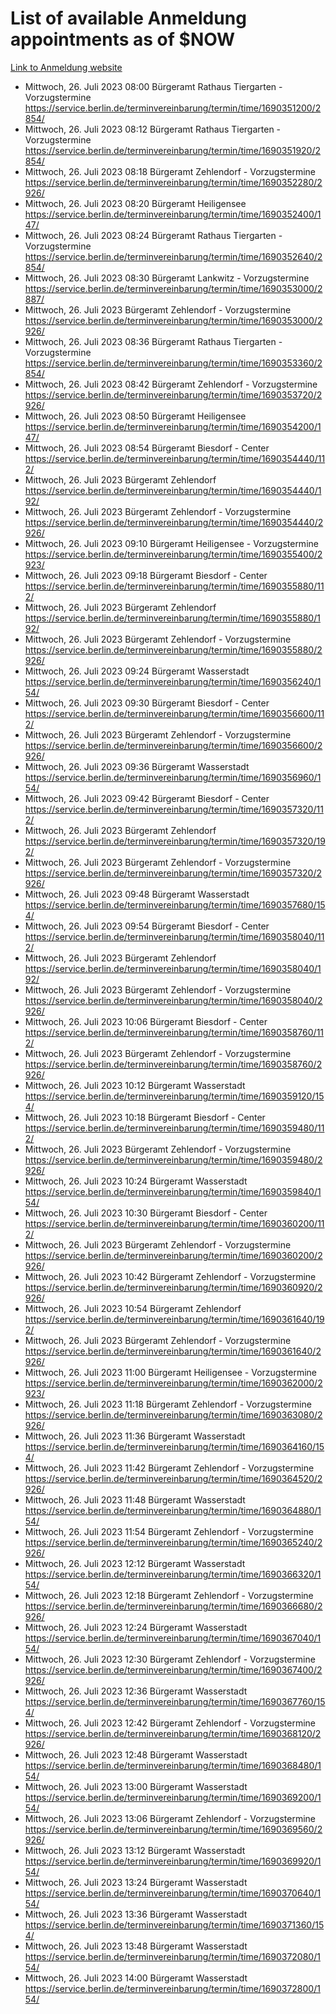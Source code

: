 # List of available Anmeldung appointments as of $NOW
[Link to Anmeldung website](https://service.berlin.de/terminvereinbarung/termin/tag.php?termin=1&anliegen[]=120686&dienstleisterlist=122210,122217,327316,122219,327312,122227,327314,122231,327346,122243,327348,122254,122252,329742,122260,329745,122262,329748,122271,327278,122273,327274,122277,327276,330436,122280,327294,122282,327290,122284,327292,122291,327270,122285,327266,122286,327264,122296,327268,150230,329760,122297,327286,122294,327284,122312,329763,122314,329775,122304,327330,122311,327334,122309,327332,317869,122281,327352,122279,329772,122283,122276,327324,122274,327326,122267,329766,122246,327318,122251,327320,122257,327322,122208,327298,122226,327300&herkunft=http%3A%2F%2Fservice.berlin.de%2Fdienstleistung%2F120686%2F)
- Mittwoch, 26. Juli 2023 08:00 Bürgeramt Rathaus Tiergarten - Vorzugstermine https://service.berlin.de/terminvereinbarung/termin/time/1690351200/2854/
- Mittwoch, 26. Juli 2023 08:12 Bürgeramt Rathaus Tiergarten - Vorzugstermine https://service.berlin.de/terminvereinbarung/termin/time/1690351920/2854/
- Mittwoch, 26. Juli 2023 08:18 Bürgeramt Zehlendorf - Vorzugstermine https://service.berlin.de/terminvereinbarung/termin/time/1690352280/2926/
- Mittwoch, 26. Juli 2023 08:20 Bürgeramt Heiligensee https://service.berlin.de/terminvereinbarung/termin/time/1690352400/147/
- Mittwoch, 26. Juli 2023 08:24 Bürgeramt Rathaus Tiergarten - Vorzugstermine https://service.berlin.de/terminvereinbarung/termin/time/1690352640/2854/
- Mittwoch, 26. Juli 2023 08:30 Bürgeramt Lankwitz - Vorzugstermine https://service.berlin.de/terminvereinbarung/termin/time/1690353000/2887/
- Mittwoch, 26. Juli 2023  Bürgeramt Zehlendorf - Vorzugstermine https://service.berlin.de/terminvereinbarung/termin/time/1690353000/2926/
- Mittwoch, 26. Juli 2023 08:36 Bürgeramt Rathaus Tiergarten - Vorzugstermine https://service.berlin.de/terminvereinbarung/termin/time/1690353360/2854/
- Mittwoch, 26. Juli 2023 08:42 Bürgeramt Zehlendorf - Vorzugstermine https://service.berlin.de/terminvereinbarung/termin/time/1690353720/2926/
- Mittwoch, 26. Juli 2023 08:50 Bürgeramt Heiligensee https://service.berlin.de/terminvereinbarung/termin/time/1690354200/147/
- Mittwoch, 26. Juli 2023 08:54 Bürgeramt Biesdorf - Center https://service.berlin.de/terminvereinbarung/termin/time/1690354440/112/
- Mittwoch, 26. Juli 2023  Bürgeramt Zehlendorf https://service.berlin.de/terminvereinbarung/termin/time/1690354440/192/
- Mittwoch, 26. Juli 2023  Bürgeramt Zehlendorf - Vorzugstermine https://service.berlin.de/terminvereinbarung/termin/time/1690354440/2926/
- Mittwoch, 26. Juli 2023 09:10 Bürgeramt Heiligensee - Vorzugstermine https://service.berlin.de/terminvereinbarung/termin/time/1690355400/2923/
- Mittwoch, 26. Juli 2023 09:18 Bürgeramt Biesdorf - Center https://service.berlin.de/terminvereinbarung/termin/time/1690355880/112/
- Mittwoch, 26. Juli 2023  Bürgeramt Zehlendorf https://service.berlin.de/terminvereinbarung/termin/time/1690355880/192/
- Mittwoch, 26. Juli 2023  Bürgeramt Zehlendorf - Vorzugstermine https://service.berlin.de/terminvereinbarung/termin/time/1690355880/2926/
- Mittwoch, 26. Juli 2023 09:24 Bürgeramt Wasserstadt https://service.berlin.de/terminvereinbarung/termin/time/1690356240/154/
- Mittwoch, 26. Juli 2023 09:30 Bürgeramt Biesdorf - Center https://service.berlin.de/terminvereinbarung/termin/time/1690356600/112/
- Mittwoch, 26. Juli 2023  Bürgeramt Zehlendorf - Vorzugstermine https://service.berlin.de/terminvereinbarung/termin/time/1690356600/2926/
- Mittwoch, 26. Juli 2023 09:36 Bürgeramt Wasserstadt https://service.berlin.de/terminvereinbarung/termin/time/1690356960/154/
- Mittwoch, 26. Juli 2023 09:42 Bürgeramt Biesdorf - Center https://service.berlin.de/terminvereinbarung/termin/time/1690357320/112/
- Mittwoch, 26. Juli 2023  Bürgeramt Zehlendorf https://service.berlin.de/terminvereinbarung/termin/time/1690357320/192/
- Mittwoch, 26. Juli 2023  Bürgeramt Zehlendorf - Vorzugstermine https://service.berlin.de/terminvereinbarung/termin/time/1690357320/2926/
- Mittwoch, 26. Juli 2023 09:48 Bürgeramt Wasserstadt https://service.berlin.de/terminvereinbarung/termin/time/1690357680/154/
- Mittwoch, 26. Juli 2023 09:54 Bürgeramt Biesdorf - Center https://service.berlin.de/terminvereinbarung/termin/time/1690358040/112/
- Mittwoch, 26. Juli 2023  Bürgeramt Zehlendorf https://service.berlin.de/terminvereinbarung/termin/time/1690358040/192/
- Mittwoch, 26. Juli 2023  Bürgeramt Zehlendorf - Vorzugstermine https://service.berlin.de/terminvereinbarung/termin/time/1690358040/2926/
- Mittwoch, 26. Juli 2023 10:06 Bürgeramt Biesdorf - Center https://service.berlin.de/terminvereinbarung/termin/time/1690358760/112/
- Mittwoch, 26. Juli 2023  Bürgeramt Zehlendorf - Vorzugstermine https://service.berlin.de/terminvereinbarung/termin/time/1690358760/2926/
- Mittwoch, 26. Juli 2023 10:12 Bürgeramt Wasserstadt https://service.berlin.de/terminvereinbarung/termin/time/1690359120/154/
- Mittwoch, 26. Juli 2023 10:18 Bürgeramt Biesdorf - Center https://service.berlin.de/terminvereinbarung/termin/time/1690359480/112/
- Mittwoch, 26. Juli 2023  Bürgeramt Zehlendorf - Vorzugstermine https://service.berlin.de/terminvereinbarung/termin/time/1690359480/2926/
- Mittwoch, 26. Juli 2023 10:24 Bürgeramt Wasserstadt https://service.berlin.de/terminvereinbarung/termin/time/1690359840/154/
- Mittwoch, 26. Juli 2023 10:30 Bürgeramt Biesdorf - Center https://service.berlin.de/terminvereinbarung/termin/time/1690360200/112/
- Mittwoch, 26. Juli 2023  Bürgeramt Zehlendorf - Vorzugstermine https://service.berlin.de/terminvereinbarung/termin/time/1690360200/2926/
- Mittwoch, 26. Juli 2023 10:42 Bürgeramt Zehlendorf - Vorzugstermine https://service.berlin.de/terminvereinbarung/termin/time/1690360920/2926/
- Mittwoch, 26. Juli 2023 10:54 Bürgeramt Zehlendorf https://service.berlin.de/terminvereinbarung/termin/time/1690361640/192/
- Mittwoch, 26. Juli 2023  Bürgeramt Zehlendorf - Vorzugstermine https://service.berlin.de/terminvereinbarung/termin/time/1690361640/2926/
- Mittwoch, 26. Juli 2023 11:00 Bürgeramt Heiligensee - Vorzugstermine https://service.berlin.de/terminvereinbarung/termin/time/1690362000/2923/
- Mittwoch, 26. Juli 2023 11:18 Bürgeramt Zehlendorf - Vorzugstermine https://service.berlin.de/terminvereinbarung/termin/time/1690363080/2926/
- Mittwoch, 26. Juli 2023 11:36 Bürgeramt Wasserstadt https://service.berlin.de/terminvereinbarung/termin/time/1690364160/154/
- Mittwoch, 26. Juli 2023 11:42 Bürgeramt Zehlendorf - Vorzugstermine https://service.berlin.de/terminvereinbarung/termin/time/1690364520/2926/
- Mittwoch, 26. Juli 2023 11:48 Bürgeramt Wasserstadt https://service.berlin.de/terminvereinbarung/termin/time/1690364880/154/
- Mittwoch, 26. Juli 2023 11:54 Bürgeramt Zehlendorf - Vorzugstermine https://service.berlin.de/terminvereinbarung/termin/time/1690365240/2926/
- Mittwoch, 26. Juli 2023 12:12 Bürgeramt Wasserstadt https://service.berlin.de/terminvereinbarung/termin/time/1690366320/154/
- Mittwoch, 26. Juli 2023 12:18 Bürgeramt Zehlendorf - Vorzugstermine https://service.berlin.de/terminvereinbarung/termin/time/1690366680/2926/
- Mittwoch, 26. Juli 2023 12:24 Bürgeramt Wasserstadt https://service.berlin.de/terminvereinbarung/termin/time/1690367040/154/
- Mittwoch, 26. Juli 2023 12:30 Bürgeramt Zehlendorf - Vorzugstermine https://service.berlin.de/terminvereinbarung/termin/time/1690367400/2926/
- Mittwoch, 26. Juli 2023 12:36 Bürgeramt Wasserstadt https://service.berlin.de/terminvereinbarung/termin/time/1690367760/154/
- Mittwoch, 26. Juli 2023 12:42 Bürgeramt Zehlendorf - Vorzugstermine https://service.berlin.de/terminvereinbarung/termin/time/1690368120/2926/
- Mittwoch, 26. Juli 2023 12:48 Bürgeramt Wasserstadt https://service.berlin.de/terminvereinbarung/termin/time/1690368480/154/
- Mittwoch, 26. Juli 2023 13:00 Bürgeramt Wasserstadt https://service.berlin.de/terminvereinbarung/termin/time/1690369200/154/
- Mittwoch, 26. Juli 2023 13:06 Bürgeramt Zehlendorf - Vorzugstermine https://service.berlin.de/terminvereinbarung/termin/time/1690369560/2926/
- Mittwoch, 26. Juli 2023 13:12 Bürgeramt Wasserstadt https://service.berlin.de/terminvereinbarung/termin/time/1690369920/154/
- Mittwoch, 26. Juli 2023 13:24 Bürgeramt Wasserstadt https://service.berlin.de/terminvereinbarung/termin/time/1690370640/154/
- Mittwoch, 26. Juli 2023 13:36 Bürgeramt Wasserstadt https://service.berlin.de/terminvereinbarung/termin/time/1690371360/154/
- Mittwoch, 26. Juli 2023 13:48 Bürgeramt Wasserstadt https://service.berlin.de/terminvereinbarung/termin/time/1690372080/154/
- Mittwoch, 26. Juli 2023 14:00 Bürgeramt Wasserstadt https://service.berlin.de/terminvereinbarung/termin/time/1690372800/154/
